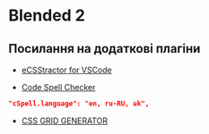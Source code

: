 # Blended 2

## Посилання на додаткові плагіни

- [eCSStractor for VSCode](https://marketplace.visualstudio.com/items?itemName=diz.ecsstractor-port)

- [Code Spell Checker](https://marketplace.visualstudio.com/items?itemName=streetsidesoftware.code-spell-checker)

```json
"cSpell.language": "en, ru-RU, uk",
```

- [CSS GRID GENERATOR](https://cssgrid-generator.netlify.app/)
